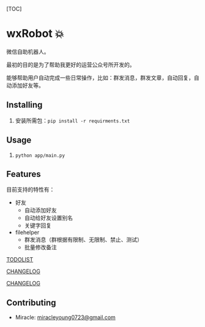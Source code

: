 [TOC]

# wxRobot :boom:
微信自助机器人。

最初的目的是为了帮助我更好的运营公众号所开发的。

能够帮助用户自动完成一些日常操作，比如：群发消息，群发文章，自动回复，自动添加好友等。

## Installing
1. 安装所需包：`pip install -r requirments.txt`

## Usage
1. `python app/main.py`

## Features
目前支持的特性有：
- 好友
    - 自动添加好友
    - 自动给好友设置别名
    - 关键字回复
- filehelper
    - 群发消息（群根据有限制、无限制、禁止、测试）
    - 批量修改备注
    
[TODOLIST](doc/TODOLIST.md)  

[CHANGELOG](doc/CHANGELOG.md)

[CHANGELOG](doc/BUGLIST.md)

## Contributing
- Miracle: miracleyoung0723@gmail.com

